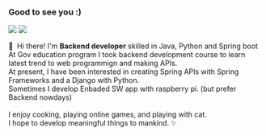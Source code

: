 ### Good to see you :)
<p>
  <a href="http://britanniae.egloos.com/" target="_blank"><img src="https://img.shields.io/badge/Tech_Blog-DD0B78?style=flat-square&logo=GitHub%20Sponsors&logoColor=white"/></a>
  <a href="mailto:lgs2561480@me.com" target="_blank"><img src="https://img.shields.io/badge/lgs2561480@me.com-EA4335?style=flat-square&logo=icloud&logoColor=white"/></a>
</p>

<p>
  👋&nbsp; Hi there! I'm <b>Backend developer</b> skilled in Java, Python and Spring boot<br/>
  At Gov education program I took backend development course to learn latest trend to web programmign and making APIs.<br/>
  At present, I have been interested in creating Spring APIs with Spring Frameworks and a Django with Python.<br/>
  Sometimes I develop Enbaded SW app with raspberry pi. (but prefer Backend nowdays)<br/><br/>
  I enjoy cooking, playing online games, and playing with cat. <br/>
  I hope to develop meaningful things to mankind. ✨ <br/><br/>
</p>
